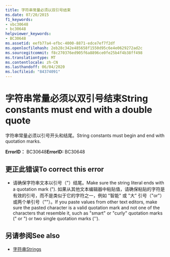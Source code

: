 ```yaml
---
title: 字符串常量必须以双引号结束
ms.date: 07/20/2015
f1_keywords:
- vbc30648
- bc30648
helpviewer_keywords:
- BC30648
ms.assetid: eefb77a4-efbc-4000-8871-edce7ef7f2df
ms.openlocfilehash: 2eb28c342e485658f1550d95c6e4e0629272ad2c
ms.sourcegitcommit: f8c270376ed905f6a8896ce0fe25b4f4b38ff498
ms.translationtype: MT
ms.contentlocale: zh-CN
ms.lasthandoff: 06/04/2020
ms.locfileid: "84374091"
---
```

# <a name="string-constants-must-end-with-a-double-quote"></a><span data-ttu-id="629d6-102">字符串常量必须以双引号结束</span><span class="sxs-lookup"><span data-stu-id="629d6-102">String constants must end with a double quote</span></span>
<span data-ttu-id="629d6-103">字符串常量必须以引号开头和结尾。</span><span class="sxs-lookup"><span data-stu-id="629d6-103">String constants must begin and end with quotation marks.</span></span>  
  
 <span data-ttu-id="629d6-104">**ErrorID：** BC30648</span><span class="sxs-lookup"><span data-stu-id="629d6-104">**ErrorID:** BC30648</span></span>  
  
## <a name="to-correct-this-error"></a><span data-ttu-id="629d6-105">更正此错误</span><span class="sxs-lookup"><span data-stu-id="629d6-105">To correct this error</span></span>  
  
- <span data-ttu-id="629d6-106">请确保字符串文本以引号（"）结尾。</span><span class="sxs-lookup"><span data-stu-id="629d6-106">Make sure the string literal ends with a quotation mark (").</span></span> <span data-ttu-id="629d6-107">如果从其他文本编辑器中粘贴值，请确保粘贴的字符是有效的引号，而不是类似于它的字符之一，例如 "智能" 或 "大" 引号（"or"）或两个单引号（""）。</span><span class="sxs-lookup"><span data-stu-id="629d6-107">If you paste values from other text editors, make sure the pasted character is a valid quotation mark and not one of the characters that resemble it, such as "smart" or "curly" quotation marks (" or ") or two single quotation marks ('').</span></span>  
  
## <a name="see-also"></a><span data-ttu-id="629d6-108">另请参阅</span><span class="sxs-lookup"><span data-stu-id="629d6-108">See also</span></span>

- [<span data-ttu-id="629d6-109">字符串</span><span class="sxs-lookup"><span data-stu-id="629d6-109">Strings</span></span>](../../programming-guide/language-features/strings/index.md)
